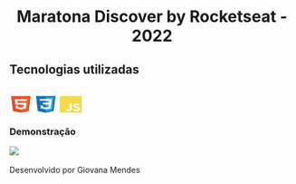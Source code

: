 <h1 align='center'> Maratona Discover by Rocketseat - 2022 </h1>

## Tecnologias utilizadas

<div style="display: inline_block"><br>
<img align="center" alt="HTML" height="30" width="40" src="https://raw.githubusercontent.com/devicons/devicon/master/icons/html5/html5-original.svg">

<img align="center" alt="CSS" height="30" width="40" src="https://raw.githubusercontent.com/devicons/devicon/master/icons/css3/css3-original.svg">

<img align="center" alt="Js" height="30" width="40" src="https://raw.githubusercontent.com/devicons/devicon/master/icons/javascript/javascript-plain.svg">
</div>

<h3>Demonstração</h3>
<img src="./assets/demonstracao.mp4">

<br>

<p>Desenvolvido por Giovana Mendes </p>
